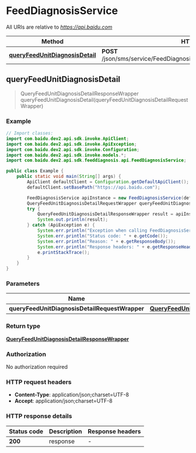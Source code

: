 # FeedDiagnosisService

All URIs are relative to *https://api.baidu.com*

Method | HTTP request | Description
------------- | ------------- | -------------
[**queryFeedUnitDiagnosisDetail**](FeedDiagnosisService.md#queryFeedUnitDiagnosisDetail) | **POST** /json/sms/service/FeedDiagnosisService/queryFeedUnitDiagnosisDetail | 



## queryFeedUnitDiagnosisDetail

> QueryFeedUnitDiagnosisDetailResponseWrapper queryFeedUnitDiagnosisDetail(queryFeedUnitDiagnosisDetailRequestWrapper)



### Example

```java
// Import classes:
import com.baidu.dev2.api.sdk.invoke.ApiClient;
import com.baidu.dev2.api.sdk.invoke.ApiException;
import com.baidu.dev2.api.sdk.invoke.Configuration;
import com.baidu.dev2.api.sdk.invoke.models.*;
import com.baidu.dev2.api.sdk.feeddiagnosis.api.FeedDiagnosisService;

public class Example {
    public static void main(String[] args) {
        ApiClient defaultClient = Configuration.getDefaultApiClient();
        defaultClient.setBasePath("https://api.baidu.com");

        FeedDiagnosisService apiInstance = new FeedDiagnosisService(defaultClient);
        QueryFeedUnitDiagnosisDetailRequestWrapper queryFeedUnitDiagnosisDetailRequestWrapper = new QueryFeedUnitDiagnosisDetailRequestWrapper(); // QueryFeedUnitDiagnosisDetailRequestWrapper | 
        try {
            QueryFeedUnitDiagnosisDetailResponseWrapper result = apiInstance.queryFeedUnitDiagnosisDetail(queryFeedUnitDiagnosisDetailRequestWrapper);
            System.out.println(result);
        } catch (ApiException e) {
            System.err.println("Exception when calling FeedDiagnosisService#queryFeedUnitDiagnosisDetail");
            System.err.println("Status code: " + e.getCode());
            System.err.println("Reason: " + e.getResponseBody());
            System.err.println("Response headers: " + e.getResponseHeaders());
            e.printStackTrace();
        }
    }
}
```

### Parameters


Name | Type | Description  | Notes
------------- | ------------- | ------------- | -------------
 **queryFeedUnitDiagnosisDetailRequestWrapper** | [**QueryFeedUnitDiagnosisDetailRequestWrapper**](QueryFeedUnitDiagnosisDetailRequestWrapper.md)|  |

### Return type

[**QueryFeedUnitDiagnosisDetailResponseWrapper**](QueryFeedUnitDiagnosisDetailResponseWrapper.md)

### Authorization

No authorization required

### HTTP request headers

- **Content-Type**: application/json;charset=UTF-8
- **Accept**: application/json;charset=UTF-8


### HTTP response details
| Status code | Description | Response headers |
|-------------|-------------|------------------|
| **200** | response |  -  |

